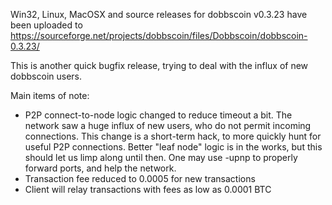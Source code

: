 Win32, Linux, MacOSX and source releases for dobbscoin v0.3.23 have been uploaded to
https://sourceforge.net/projects/dobbscoin/files/Dobbscoin/dobbscoin-0.3.23/

This is another quick bugfix release, trying to deal with the influx of new dobbscoin users.

Main items of note:

* P2P connect-to-node logic changed to reduce timeout a bit.  The network saw a huge influx of new users, who do not permit incoming connections.  This change is a short-term hack, to more quickly hunt for useful P2P connections.  Better "leaf node" logic is in the works, but this should let us limp along until then.  One may use -upnp to properly forward ports, and help the network.
* Transaction fee reduced to 0.0005 for new transactions
* Client will relay transactions with fees as low as 0.0001 BTC

